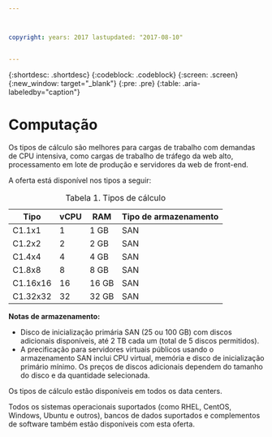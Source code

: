 ```yaml
---



copyright: years: 2017 lastupdated: "2017-08-10"


---
```


{:shortdesc: .shortdesc}
{:codeblock: .codeblock}
{:screen: .screen}
{:new_window: target="_blank"}
{:pre: .pre}
{:table: .aria-labeledby="caption"}

# Computação
Os tipos de cálculo são melhores para cargas de trabalho com demandas de CPU intensiva, como cargas de trabalho de tráfego da web alto, processamento em lote de produção e servidores da web de front-end.

A oferta está disponível nos tipos a seguir:

<table>
<CAPTION>Tabela 1. Tipos de cálculo</CAPTION>
<THEAD>
<TR>
<th>Tipo</th>
<th>vCPU</th>
<th>RAM</th>
<th>Tipo de armazenamento</th>
</TR>
</THEAD>
<TBODY>
<tr>
<td>C1.1x1</td>
<td>1</td>
<td>1 GB</td>
<td>SAN</td>
</tr>
<tr>
<td>C1.2x2</td>
<td>2</td>
<td>2 GB</td>
<td>SAN</td>
</tr>
<tr>
<td>C1.4x4</td>
<td>4</td>
<td>4 GB</td>
<td>SAN</td>
</tr>
<tr>
<td>C1.8x8</td>
<td>8</td>
<td>8 GB</td>
<td>SAN</td>
</tr>
<tr>
<td>C1.16x16</td>
<td>16</td>
<td>16 GB</td>
<td>SAN</td>
</tr>
<tr>
<td>C1.32x32</td>
<td>32</td>
<td>32 GB</td>
<td>SAN</td>
</tr>
</TBODY>
</table>

**Notas de armazenamento:**
* Disco de inicialização primária SAN (25 ou 100 GB) com discos adicionais disponíveis, até 2 TB cada um (total de 5 discos permitidos).
* A precificação para servidores virtuais públicos usando o armazenamento SAN inclui CPU virtual, memória e disco de inicialização primário mínimo. Os preços de discos adicionais dependem do tamanho do disco e da quantidade selecionada.  

Os tipos de cálculo estão disponíveis em todos os data centers.

Todos os sistemas operacionais suportados (como RHEL, CentOS, Windows, Ubuntu e outros), bancos de dados suportados e complementos de software também estão disponíveis com esta oferta.  

